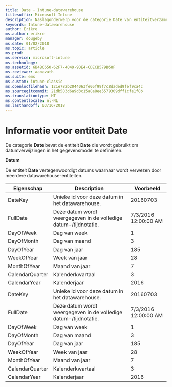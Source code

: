 ```yaml
---
title: Date - Intune-datawarehouse
titlesuffix: Microsoft Intune
description: Naslagonderwerp voor de categorie Date van entiteitverzamelingen in de Intune-datawarehouse-API.
keywords: Intune-datawarehouse
author: Erikre
ms.author: erikre
manager: dougeby
ms.date: 01/02/2018
ms.topic: article
ms.prod: 
ms.service: microsoft-intune
ms.technology: 
ms.assetid: 6B4BC650-62F7-4049-9DE4-CDECB579B58F
ms.reviewer: aanavath
ms.suite: ems
ms.custom: intune-classic
ms.openlocfilehash: 121e782b2044063fe05f99f7c8daded9fef9ca4c
ms.sourcegitcommit: 21db583d6a9d3c15a8a8ee5579309dff1cfe1f8b
ms.translationtype: HT
ms.contentlocale: nl-NL
ms.lasthandoff: 03/16/2018
---
```

# <a name="reference-for-date-entity"></a>Informatie voor entiteit Date

De categorie **Date** bevat de entiteit **Date** die wordt gebruikt om datumverwijzingen in het gegevensmodel te definiëren.

**Datum**

De entiteit **Date** vertegenwoordigt datums waarnaar wordt verwezen door meerdere datawarehouse-entiteiten.

| Eigenschap  | Description | Voorbeeld |
|---------|------------|--------|
| DateKey | Unieke id voor deze datum in het datawarehouse. | 20160703 |
| FullDate | Deze datum wordt weergegeven in de volledige datum-/tijdnotatie. | 7/3/2016 12:00:00 AM |
| DayOfWeek | Dag van week | 1 |
| DayOfMonth | Dag van maand | 3 |
| DayOfYear | Dag van jaar | 185 |
| WeekOfYear | Week van jaar | 28 |
| MonthOfYear | Maand van jaar | 7 |
| CalendarQuarter | Kalenderkwartaal | 3 |
| CalendarYear | Kalenderjaar | 2016 |
| DateKey | Unieke id voor deze datum in het datawarehouse. | 20160703 |
| FullDate | Deze datum wordt weergegeven in de volledige datum-/tijdnotatie. | 7/3/2016 12:00:00 AM |
| DayOfWeek | Dag van week | 1 |
| DayOfMonth | Dag van maand | 3 |
| DayOfYear | Dag van jaar | 185 |
| WeekOfYear | Week van jaar | 28 |
| MonthOfYear | Maand van jaar | 7 |
| CalendarQuarter | Kalenderkwartaal | 3 |
| CalendarYear | Kalenderjaar | 2016 |

